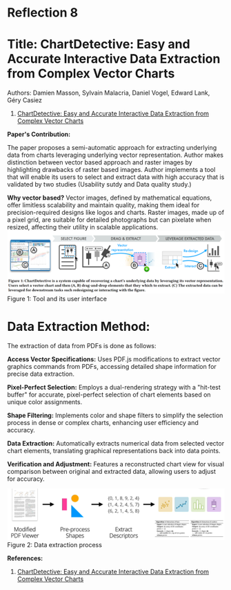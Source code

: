 # **Reflection 8**
# Title: ChartDetective: Easy and Accurate Interactive Data Extraction from Complex Vector Charts
Authors: Damien Masson, Sylvain Malacria, Daniel Vogel, Edward Lank, Géry Casiez

1. [ChartDetective: Easy and Accurate Interactive Data Extraction from Complex Vector Charts](https://dl.acm.org/doi/pdf/10.1145/3544548.3581113)

**Paper's Contribution:** 


The paper proposes a semi-automatic approach for extracting underlying data from charts leveraging underlying vector representation. Author makes distinction between vector based approach and raster images by highlighting drawbacks of raster based images. Author implements a tool that will enable its users to select and extract data with high accuracy that is validated by two studies (Usability sutdy and Data quality study.)

**Why vector based?** 
Vector images, defined by mathematical equations, offer limitless scalability and maintain quality, making them ideal for precision-required designs like logos and charts. Raster images, made up of a pixel grid, are suitable for detailed photographs but can pixelate when resized, affecting their utility in scalable applications.
![Figure 1](Week8_Figures/Figure1.png)
Figure 1: Tool and its user interface


# **Data Extraction Method:**

The extraction of data from PDFs is done as follows:

**Access Vector Specifications:** Uses PDF.js modifications to extract vector graphics commands from PDFs, accessing detailed shape information for precise data extraction.

**Pixel-Perfect Selection:** Employs a dual-rendering strategy with a "hit-test buffer" for accurate, pixel-perfect selection of chart elements based on unique color assignments.

**Shape Filtering:** Implements color and shape filters to simplify the selection process in dense or complex charts, enhancing user efficiency and accuracy.

**Data Extraction:** Automatically extracts numerical data from selected vector chart elements, translating graphical representations back into data points.

**Verification and Adjustment:** Features a reconstructed chart view for visual comparison between original and extracted data, allowing users to adjust for accuracy.


![Figure 1](Week8_Figures/Figure2.png)
Figure 2: Data extraction process



**References:**

1. [ChartDetective: Easy and Accurate Interactive Data Extraction from Complex Vector Charts](https://dl.acm.org/doi/pdf/10.1145/3544548.3581113)
